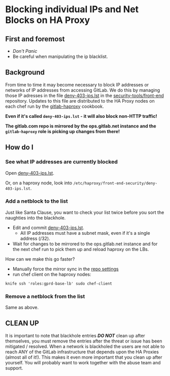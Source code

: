 # Blocking individual IPs and Net Blocks on HA Proxy

## First and foremost

* *Don't Panic*
* Be careful when manipulating the ip blacklist.

## Background

From time to time it may become necessary to block IP addresses or networks of IP addresses from accessing GitLab.
We do this by managing those IP adresses in the file 
[deny-403-ips.lst](https://gitlab.com/gitlab-com/security-tools/front-end-security/blob/master/deny-403-ips.lst) in the
[security-tools/front-end](https://gitlab.com/gitlab-com/security-tools/front-end-security) repository. Updates to this file
are distributed to the HA Proxy nodes on each chef run by the [gitlab-haproxy](https://gitlab.com/gitlab-cookbooks/gitlab-haproxy) cookbook.

**Even if it's called `deny-403-ips.lst` - it will also block non-HTTP traffic!**

**The gitlab.com repo is mirrored by the ops.gitlab.net instance and the `gitlab-haproxy` role is picking up changes from there!**



## How do I

### See what IP addresses are currently blocked

Open [deny-403-ips.lst](https://gitlab.com/gitlab-com/security-tools/front-end-security/blob/master/deny-403-ips.lst).

Or, on a haproxy node, look into `/etc/haproxy/front-end-security/deny-403-ips.lst`.

### Add a netblock to the list

Just like Santa Clause, you want to check your list twice before you sort the naughties into the blackhole.

* Edit and commit [deny-403-ips.lst](https://gitlab.com/gitlab-com/security-tools/front-end-security/blob/master/deny-403-ips.lst).
  * All IP addresses must have a subnet mask, even if it's a single address (/32).
* Wait for changes to be mirrored to the ops.gitlab.net instance and for the next chef run to pick them up and reload haproxy on the LBs.

How can we make this go faster?

* Manually force the mirror sync in the [repo settings](https://ops.gitlab.net/gitlab-com/security-tools/front-end-security/settings/repository)
* run chef client on the haproxy nodes:

```
knife ssh 'roles:gprd-base-lb' sudo chef-client
```

### Remove a netblock from the list

Same as above.

## CLEAN UP

It is important to note that blackhole entries ***DO NOT*** clean up after themselves, you must remove the entries
after the threat or issue has been mitigated / resolved.  When a network is blackholed the users are not able to reach
ANY of the GitLab infrastructure that depends upon the HA Proxies (almost all of it!). This makes it even more important
that you clean up after yourself. You will probably want to work together with the abuse team and support.
